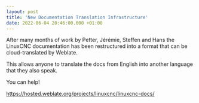 ```yaml
---
layout: post
title: 'New Documentation Translation Infrastructure'
date: 2022-06-04 20:46:00.000 +01:00
---
```

After many months of work by Petter, Jérémie, Steffen and Hans the
LinuxCNC documentation has been restructured into a format that can be
cloud-translated by Weblate.

This allows anyone to translate the docs from English into another
language that they also speak.

You can help!

<https://hosted.weblate.org/projects/linuxcnc/linuxcnc-docs/>

